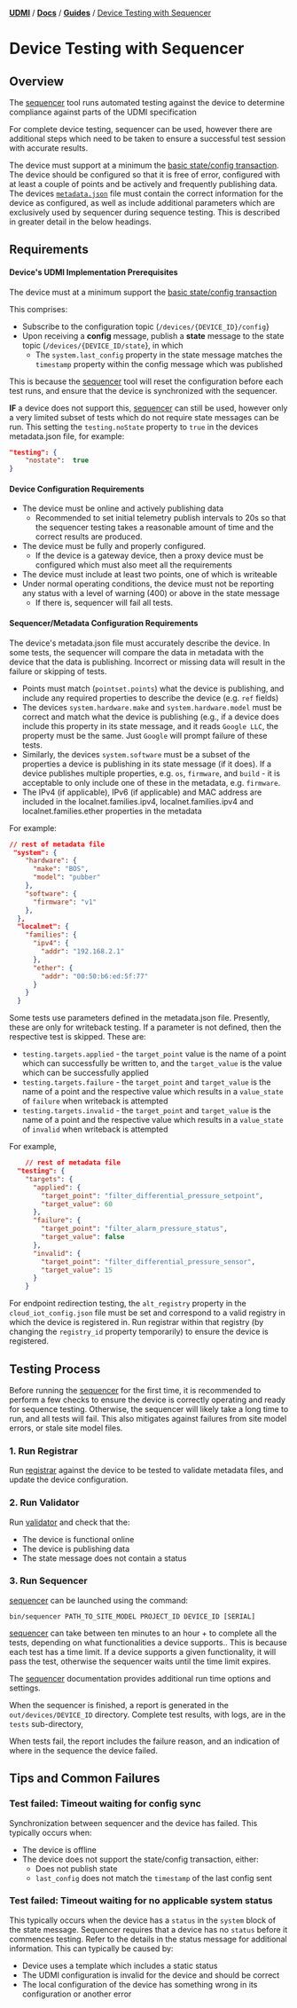 [**UDMI**](../../) / [**Docs**](../) / [**Guides**](./) / [Device Testing with Sequencer](#)

# Device Testing with Sequencer 

## Overview

The [sequencer](../tools/sequencer.md) tool runs automated testing against the device to determine compliance against parts of the UDMI specification

For complete device testing, sequencer can be used, however there are additional steps which need to be taken to ensure a successful test session with accurate results.

The device must support at a minimum the [basic state/config transaction](../specs/sequences/config.md). The device should be configured so that it is free of error, configured with at least a couple of points and be actively and frequently publishing data. The devices [`metadata.json`](../specs/site_model.md) file must contain the correct information for the device as configured, as well as include additional parameters which are exclusively used by sequencer during sequence testing. This is described in greater detail in the below headings.

## Requirements

#### Device's UDMI Implementation Prerequisites 

The device must at a minimum support the [basic state/config transaction](../specs/sequences/config.md)

This comprises:

- Subscribe to the configuration topic (`/devices/{DEVICE_ID}/config`}
- Upon receiving a **config** message, publish a **state** message to the state topic (`/devices/{DEVICE_ID/state`}, in which
  - The `system.last_config` property in the state message matches the `timestamp` property within the config message which was published

This is because the [sequencer](../tools/sequencer.md) tool will reset the configuration before each test runs, and ensure that the device is synchronized with the sequencer.

**IF** a device does not support this, [sequencer](../tools/sequencer.md) can still be used, however only a very limited subset of tests which do not require state messages can be run. This setting the `testing.noState` property to `true` in the devices metadata.json file, for example:

```json
"testing": {
	"nostate":	true
}
```

#### Device Configuration Requirements 

- The device must be online and actively publishing data
  - Recommended to set initial telemetry publish intervals to 20s so that the sequencer testing takes a reasonable amount of time and the correct results are produced.
- The device must be fully and properly configured.
  - If the device is a gateway device, then a proxy device must be configured which must also meet all the requirements
- The device must include at least two points, one of which is writeable
- Under normal operating conditions, the device must not be reporting any status with a level of warning (400) or above in the state message
  - If there is, sequencer will fail all tests.

#### Sequencer/Metadata Configuration Requirements 

The device's metadata.json file must accurately describe the device. In some tests, the sequencer will compare the data in metadata with the device that the data is publishing. Incorrect or missing data will result in the failure or skipping of tests.

- Points must match (`pointset.points`) what the device is publishing, and include any required properties to describe the device (e.g. `ref` fields)
- The devices `system.hardware.make` and `system.hardware.model` must be correct and match what the device is publishing (e.g., if a device does include this property in its state message, and it reads `Google LLC`, the property must be the same. Just `Google` will prompt failure of these tests.
- Similarly, the devices `system.software` must be a subset of the properties a device is publishing in its state message (if it does). If a device publishes multiple properties, e.g. `os`, `firmware`, and `build` - it is acceptable to only include one of these in the metadata, e.g. `firmware`.
- The IPv4 (if applicable), IPv6 (if applicable) and MAC address are included in the localnet.families.ipv4, localnet.families.ipv4 and localnet.families.ether properties in the metadata

For example:

```json
// rest of metadata file
 "system": {
    "hardware": {
      "make": "BOS",
      "model": "pubber"
    },
    "software": {
      "firmware": "v1"
    },
  },
  "localnet": {
    "families": {
      "ipv4": {
        "addr": "192.168.2.1"
      },
      "ether": {
        "addr": "00:50:b6:ed:5f:77"
      }
    }
  }
```

Some tests use parameters defined in the metadata.json file. Presently, these are only for writeback testing. If a parameter is not defined, then the respective test is skipped. These are:

- `testing.targets.applied` - the `target_point` value is the name of a point which can successfully be written to, and the `target_value` is the value which can be successfully applied
- `testing.targets.failure` - the `target_point` and `target_value` is the name of a point and the respective value which results in a `value_state` of `failure` when writeback is attempted
- `testing.targets.invalid` - the `target_point` and `target_value` is the name of a point and the respective value which results in a `value_state` of `invalid` when writeback is attempted

For example,

```json
    // rest of metadata file
  "testing": {
    "targets": {
      "applied": {
        "target_point": "filter_differential_pressure_setpoint",
        "target_value": 60
      },
      "failure": {
        "target_point": "filter_alarm_pressure_status",
        "target_value": false
      },
      "invalid": {
        "target_point": "filter_differential_pressure_sensor",
        "target_value": 15
      }
    }
```

For endpoint redirection testing, the `alt_registry` property in the `cloud_iot_config.json` file must be set and correspond to a valid registry in which the device is registered in. Run registrar within that registry (by changing the `registry_id` property temporarily) to ensure the device is registered.

## Testing Process

Before running the [sequencer](../tools/sequencer.md) for the first time, it is recommended to perform a few checks to ensure the device is correctly operating and ready for sequence testing. Otherwise, the sequencer will likely take a long time to run, and all tests will fail. This also mitigates against failures from site model errors, or stale site model files.

### 1. Run Registrar

Run [registrar](../tools/registrar.md) against the device to be tested to validate metadata files, and update the device configuration.

### 2. Run Validator

Run [validator](../tools/validator.md) and check that the:

  - The device is functional online
  - The device is publishing data
  - The state message does not contain a status

### 3. Run Sequencer

[sequencer](../tools/sequencer.md) can be launched using the command:

```
bin/sequencer PATH_TO_SITE_MODEL PROJECT_ID DEVICE_ID [SERIAL]
```

[sequencer](../tools/sequencer.md) can take between ten minutes to an hour + to complete all the tests, depending on what functionalities a device supports.. This is because each test has a time limit. If a device supports a given functionality, it will pass the test, otherwise the sequencer waits until the time limit expires.

The [sequencer](../tools/sequencer.md) documentation provides additional run time options and settings.

When the sequencer is finished, a report is generated in the `out/devices/DEVICE_ID` directory. Complete test results, with logs, are in the `tests` sub-directory,

When tests fail, the report includes the failure reason, and an indication of where in the sequence the device failed.

## Tips and Common Failures

### Test failed: Timeout waiting for config sync 

Synchronization between sequencer and the device has failed. This typically occurs when:

- The device is offline
- The device does not support the state/config transaction, either:
  - Does not publish state
  - `last_config` does not match the `timestamp` of the last config sent

### Test failed: Timeout waiting for no applicable system status

This typically occurs when the device has a `status` in the `system` block of the state message. Sequencer requires that a device has no `status` before it commences testing. Refer to the details in the status message for additional information. This can typically be caused by:

- Device uses a template which includes a static status
- The UDMI configuration is invalid for the device and should be correct
- The local configuration of the device has something wrong in its configuration or another error
